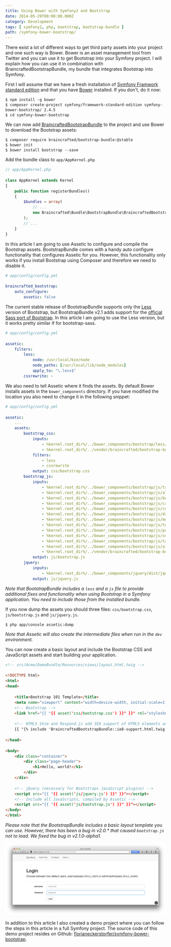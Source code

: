 ```yaml
---
title: Using Bower with Symfony2 and Bootstrap
date: 2014-05-29T00:00:00.000Z
category: Development
tags: [ symfony2, php, bootstrap, bootstrap-bundle ]
path: /symfony-bower-bootstrap/
---
```


There exist a lot of different ways to get third party assets into your project and one such way is Bower. Bower is an asset management tool from Twitter and you can use it to get Bootstrap into your Symfony project. I will explain how you can use it in combination with BraincraftedBootstrapBundle, my bundle that integrates Bootstrap into Symfony.

First I will assume that we have a fresh installation of [Symfony Framwork standard edition](http://symfony.com/download) and that you have [Bower](http://bower.io) installed. If you don't, do it now:

```shell
$ npm install -g bower
$ composer create-project symfony/framework-standard-edition symfony-bower-bootstrap/ 2.4.5
$ cd symfony-bower-bootstrap
```

We can now add [BraincraftedBootstrapBundle](http://bootstrap.braincrafted.com) to the project and use Bower to download the Bootstrap assets:

```shell
$ composer require braincrafted/bootstrap-bundle:@stable
$ bower init
$ bower install bootstrap --save
```

Add the bundle class to `app/AppKernel.php`

```php
// app/AppKernel.php

class AppKernel extends Kernel
{
    public function registerBundles()
    {
        $bundles = array(
            // ...
            new Braincrafted\Bundle\BootstrapBundle\BraincraftedBootstrapBundle(),
        );
        // ...
    }
}
```

In this article I am going to use Assetic to configure and compile the Bootstrap assets. BootstrapBundle comes with a handy auto configure functionality that configures Assetic for you. However, this functionality only works if you install Bootstrap using Composer and therefore we need to disable it.

```yaml
# app/config/config.yml

braincrafted_bootstrap:
    auto_configure:
        assetic: false
```

The current stable release of BootstrapBundle supports only the [Less](http://lesscss.org) version of Bootstrap, but BootstrapBundle v2.1 adds support for the [official Sass port of Bootstrap](https://github.com/twbs/bootstrap-sass). In this article I am going to use the Less version, but it works pretty similar if for bootstrap-sass.

```yaml
# app/config/config.yml

assetic:
    filters:
        less:
            node: /usr/local/bin/node
            node_paths: [/usr/local/lib/node_modules]
            apply_to: "\.less$"
        cssrewrite: ~
```

We also need to tell Assetic where it finds the assets. By default Bower installs assets in the `bower_components` directory. If you have modified the location you also need to change it in the following snippet:

```yaml
# app/config/config.yml

assetic:
    ...
    assets:
        bootstrap_css:
            inputs:
                - %kernel.root_dir%/../bower_components/bootstrap/less/bootstrap.less
                - %kernel.root_dir%/../vendor/braincrafted/bootstrap-bundle/Braincrafted/Bundle/BootstrapBundle/Resources/less/form.less
            filters:
                - less
                - cssrewrite
            output: css/bootstrap.css
        bootstrap_js:
            inputs:
                - %kernel.root_dir%/../bower_components/bootstrap/js/transition.js
                - %kernel.root_dir%/../bower_components/bootstrap/js/alert.js
                - %kernel.root_dir%/../bower_components/bootstrap/js/button.js
                - %kernel.root_dir%/../bower_components/bootstrap/js/carousel.js
                - %kernel.root_dir%/../bower_components/bootstrap/js/collapse.js
                - %kernel.root_dir%/../bower_components/bootstrap/js/dropdown.js
                - %kernel.root_dir%/../bower_components/bootstrap/js/modal.js
                - %kernel.root_dir%/../bower_components/bootstrap/js/tooltip.js
                - %kernel.root_dir%/../bower_components/bootstrap/js/popover.js
                - %kernel.root_dir%/../bower_components/bootstrap/js/scrollspy.js
                - %kernel.root_dir%/../bower_components/bootstrap/js/tab.js
                - %kernel.root_dir%/../bower_components/bootstrap/js/affix.js
                - %kernel.root_dir%/../vendor/braincrafted/bootstrap-bundle/Braincrafted/Bundle/BootstrapBundle/Resources/js/bc-bootstrap-collection.js
            output: js/bootstrap.js
        jquery:
            inputs:
                - %kernel.root_dir%/../bower_components/jquery/dist/jquery.js
            output: js/jquery.js
```

*Note that BootstrapBundle includes a `less` and a `js` file to provide additional fixes and functionality when using Bootstrap in a Symfony application. You need to include those from the installed bundle.*

If you now dump the assets you should three files: `css/bootstrap.css`, `js/bootstrap.js` and `js/jquery.js`.

```shell
$ php app/console assetic:dump
```

*Note that Assetic will also create the intermediate files when run in the `dev` environment.*

You can now create a basic layout and include the Bootstrap CSS and JavaScript assets and start building your application.

```html
<!-- src/Acme/DemoBundle/Resources/views/layout.html.twig -->

<!DOCTYPE html>
<html>
<head>

    <title>Bootstrap 101 Template</title>
    <meta name="viewport" content="width=device-width, initial-scale=1.0">
    <!-- Bootstrap -->
    <link href="{{ "{{ asset('css/bootstrap.css') }}" }}" rel="stylesheet" media="screen">

    <!-- HTML5 Shim and Respond.js add IE8 support of HTML5 elements and media queries -->
    {{ "{% include 'BraincraftedBootstrapBundle::ie8-support.html.twig' %}" }}

</head>

<body>
    <div class="container">
        <div class="page-header">
            <h1>Hello, world!</h1>
        </div>
    </div>

    <!-- jQuery (necessary for Bootstraps JavaScript plugins) -->
    <script src="{{ "{{ asset('js/jquery.js') }}" }}"></script>
    <!-- Include all JavaScripts, compiled by Assetic -->
    <script src="{{ "{{ asset('js/bootstrap.js') }}" }}"></script>
</body>
</html>
```

_Please note that the BootstrapBundle includes a basic layout template you can use. However, there has been a bug in v2.0.* that caused `bootstrap.js` not to load. We fixed the bug in v2.1.0-alpha1._

![Screenshot of Bootstrap login screen](login.png)

In addition to this article I also created a demo project where you can follow the steps in this article in a full Symfony project. The source code of this demo project resides on Github: [florianeckerstorfer/symfony-bower-bootstrap](https://github.com/florianeckerstorfer/symfony-bower-bootstrap).

